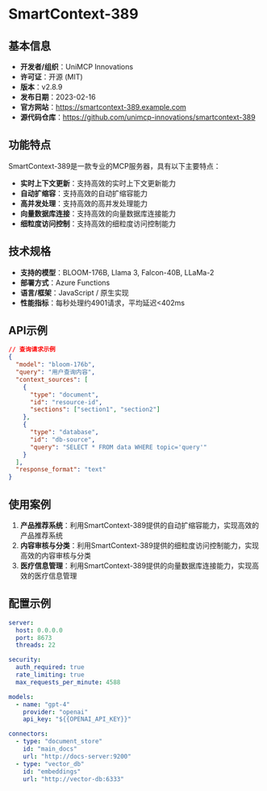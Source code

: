 # SmartContext-389

## 基本信息

- **开发者/组织**：UniMCP Innovations
- **许可证**：开源 (MIT)
- **版本**：v2.8.9
- **发布日期**：2023-02-16
- **官方网站**：https://smartcontext-389.example.com
- **源代码仓库**：https://github.com/unimcp-innovations/smartcontext-389

## 功能特点

SmartContext-389是一款专业的MCP服务器，具有以下主要特点：

- **实时上下文更新**：支持高效的实时上下文更新能力
- **自动扩缩容**：支持高效的自动扩缩容能力
- **高并发处理**：支持高效的高并发处理能力
- **向量数据库连接**：支持高效的向量数据库连接能力
- **细粒度访问控制**：支持高效的细粒度访问控制能力


## 技术规格

- **支持的模型**：BLOOM-176B, Llama 3, Falcon-40B, LLaMa-2
- **部署方式**：Azure Functions
- **语言/框架**：JavaScript / 原生实现
- **性能指标**：每秒处理约4901请求，平均延迟<402ms

## API示例

```json
// 查询请求示例
{
  "model": "bloom-176b",
  "query": "用户查询内容",
  "context_sources": [
    {
      "type": "document",
      "id": "resource-id",
      "sections": ["section1", "section2"]
    },
    {
      "type": "database",
      "id": "db-source",
      "query": "SELECT * FROM data WHERE topic='query'"
    }
  ],
  "response_format": "text"
}
```

## 使用案例

1. **产品推荐系统**：利用SmartContext-389提供的自动扩缩容能力，实现高效的产品推荐系统
2. **内容审核与分类**：利用SmartContext-389提供的细粒度访问控制能力，实现高效的内容审核与分类
3. **医疗信息管理**：利用SmartContext-389提供的向量数据库连接能力，实现高效的医疗信息管理


## 配置示例

```yaml
server:
  host: 0.0.0.0
  port: 8673
  threads: 22

security:
  auth_required: true
  rate_limiting: true
  max_requests_per_minute: 4588

models:
  - name: "gpt-4"
    provider: "openai"
    api_key: "${{OPENAI_API_KEY}}"

connectors:
  - type: "document_store"
    id: "main_docs"
    url: "http://docs-server:9200"
  - type: "vector_db"
    id: "embeddings"
    url: "http://vector-db:6333"
```